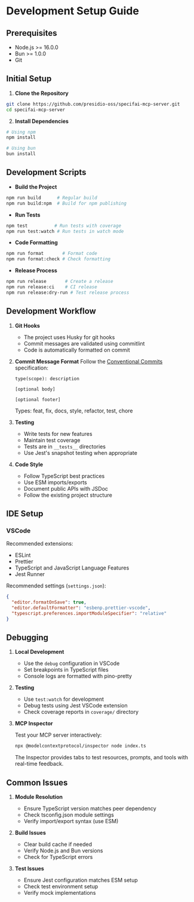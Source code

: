 # Development Setup Guide

## Prerequisites

- Node.js >= 16.0.0
- Bun >= 1.0.0
- Git

## Initial Setup

1. **Clone the Repository**

```bash
git clone https://github.com/presidio-oss/specifai-mcp-server.git
cd specifai-mcp-server
```

2. **Install Dependencies**

```bash
# Using npm
npm install

# Using bun
bun install
```

## Development Scripts

- **Build the Project**

```bash
npm run build      # Regular build
npm run build:npm  # Build for npm publishing
```

- **Run Tests**

```bash
npm test          # Run tests with coverage
npm run test:watch # Run tests in watch mode
```

- **Code Formatting**

```bash
npm run format       # Format code
npm run format:check # Check formatting
```

- **Release Process**

```bash
npm run release       # Create a release
npm run release:ci    # CI release
npm run release:dry-run # Test release process
```

## Development Workflow

1. **Git Hooks**

   - The project uses Husky for git hooks
   - Commit messages are validated using commitlint
   - Code is automatically formatted on commit

2. **Commit Message Format**
   Follow the [Conventional Commits](https://www.conventionalcommits.org/) specification:

   ```
   type(scope): description

   [optional body]

   [optional footer]
   ```

   Types: feat, fix, docs, style, refactor, test, chore

3. **Testing**

   - Write tests for new features
   - Maintain test coverage
   - Tests are in `__tests__` directories
   - Use Jest's snapshot testing when appropriate

4. **Code Style**
   - Follow TypeScript best practices
   - Use ESM imports/exports
   - Document public APIs with JSDoc
   - Follow the existing project structure

## IDE Setup

### VSCode

Recommended extensions:

- ESLint
- Prettier
- TypeScript and JavaScript Language Features
- Jest Runner

Recommended settings (`settings.json`):

```json
{
  "editor.formatOnSave": true,
  "editor.defaultFormatter": "esbenp.prettier-vscode",
  "typescript.preferences.importModuleSpecifier": "relative"
}
```

## Debugging

1. **Local Development**

   - Use the `debug` configuration in VSCode
   - Set breakpoints in TypeScript files
   - Console logs are formatted with pino-pretty

2. **Testing**

   - Use `test:watch` for development
   - Debug tests using Jest VSCode extension
   - Check coverage reports in `coverage/` directory

3. **MCP Inspector**

   Test your MCP server interactively:

   ```bash
   npx @modelcontextprotocol/inspector node index.ts
   ```

   The Inspector provides tabs to test resources, prompts, and tools with real-time feedback.

## Common Issues

1. **Module Resolution**

   - Ensure TypeScript version matches peer dependency
   - Check tsconfig.json module settings
   - Verify import/export syntax (use ESM)

2. **Build Issues**

   - Clear build cache if needed
   - Verify Node.js and Bun versions
   - Check for TypeScript errors

3. **Test Issues**
   - Ensure Jest configuration matches ESM setup
   - Check test environment setup
   - Verify mock implementations
